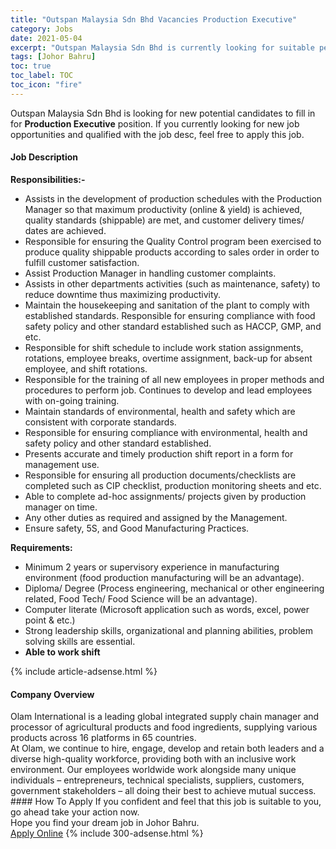```yaml
---
title: "Outspan Malaysia Sdn Bhd Vacancies Production Executive" 
category: Jobs 
date: 2021-05-04 
excerpt: "Outspan Malaysia Sdn Bhd is currently looking for suitable person to fill in the Production Executive which based in Johor Bahru" 
tags: [Johor Bahru] 
toc: true 
toc_label: TOC 
toc_icon: "fire" 
--- 
```


<p>Outspan Malaysia Sdn Bhd is looking for new potential candidates to fill in for <b>Production Executive</b> position. If you currently looking for new job opportunities and qualified with the job desc, feel free to apply this job.
</p><div><div><h4>Job Description</h4></div><div><div><span><div><p><strong>Responsibilities:-</strong></p><ul><li>Assists in the development of production schedules with the Production Manager so that maximum productivity (online &amp; yield) is achieved, quality standards (shippable) are met, and customer delivery times/ dates are achieved.</li><li>Responsible for ensuring the Quality Control program been exercised to produce quality shippable products according to sales order in order to fulfill customer satisfaction.</li><li>Assist Production Manager in handling customer complaints.</li><li>Assists in other departments activities (such as maintenance, safety) to reduce downtime thus maximizing productivity.</li><li>Maintain the housekeeping and sanitation of the plant to comply with established standards. Responsible for ensuring compliance with food safety policy and other standard established such as HACCP, GMP, and etc.</li><li>Responsible for shift schedule to include work station assignments, rotations, employee breaks, overtime assignment, back-up for absent employee, and shift rotations.</li><li>Responsible for the training of all new employees in proper methods and procedures to perform job. Continues to develop and lead employees with on-going training.</li><li>Maintain standards of environmental, health and safety which are consistent with corporate standards.</li><li>Responsible for ensuring compliance with environmental, health and safety policy and other standard established.</li><li>Presents accurate and timely production shift report in a form for management use.</li><li>Responsible for ensuring all production documents/checklists are completed such as CIP checklist, production monitoring sheets and etc.</li><li>Able to complete ad-hoc assignments/ projects given by production manager on time.</li><li>Any other duties as required and assigned by the Management.</li><li>Ensure safety, 5S, and Good Manufacturing Practices.</li></ul><p><strong>Requirements:</strong></p><ul><li>Minimum 2 years or supervisory experience in manufacturing environment (food production manufacturing will be an advantage).</li><li>Diploma/ Degree (Process engineering, mechanical or other engineering related, Food Tech/ Food Science will be an advantage).</li><li>Computer literate (Microsoft application such as words, excel, power point &amp; etc.)</li><li>Strong leadership skills, organizational and planning abilities, problem solving skills are essential.</li><li><strong>Able to work shift</strong></li></ul></div></span></div></div></div> 
{% include article-adsense.html %} 
<div><div><h4>Company Overview</h4></div><div><div><span><div><div>Olam International is a leading global integrated supply chain manager and processor of agricultural products and food ingredients, supplying various products across 16 platforms in 65 countries.</div>
<div>At Olam, we continue to hire, engage, develop and retain both leaders and a diverse high-quality workforce, providing both with an inclusive work environment. Our employees worldwide work alongside many unique individuals &#8211; entrepreneurs, technical specialists, suppliers, customers, government stakeholders &#8211; all doing their best to achieve mutual success.</div></div></span></div></div></div> 
#### How To Apply 
If you confident and feel that this job is suitable to you, go ahead take your action now. <br/> 
Hope you find your dream job in Johor Bahru. <br/> 
<a href="https://www.jobstreet.com.my/en/job/production-executive-4555723?jobId=jobstreet-my-job-4555723&" class="btn btn--info" target="_blank" rel="nofollow noopenner">Apply Online</a> 
{% include 300-adsense.html %} 